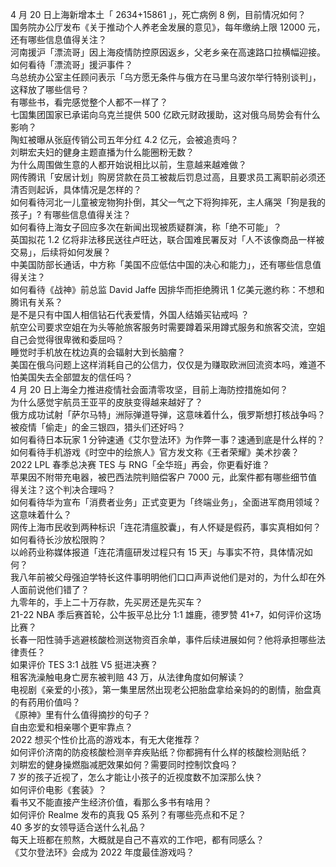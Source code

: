 4 月 20 日上海新增本土「 2634+15861 」，死亡病例 8 例，目前情况如何？  
国务院办公厅发布《关于推动个人养老金发展的意见》，每年缴纳上限 12000 元，还有哪些信息值得关注？  
河南援沪「漂流哥」因上海疫情防控原因返乡，父老乡亲在高速路口拉横幅迎接。如何看待「漂流哥」援沪事件？  
乌总统办公室主任顾问表示「乌方愿无条件与俄方在马里乌波尔举行特别谈判」，这释放了哪些信号？  
有哪些书，看完感觉整个人都不一样了？  
七国集团国家已承诺向乌克兰提供 500 亿欧元财政援助，这对俄乌局势会有什么影响？  
陶虹被曝从张庭传销公司五年分红 4.2 亿元，会被追责吗？  
刘畊宏夫妇的健身主题直播为什么能圈粉无数？  
为什么周围做生意的人都开始说相比以前，生意越来越难做？  
网传腾讯「安居计划」购房贷款在员工被裁后罚息过高，且要求员工离职前必须还清否则起诉，具体情况是怎样的？  
如何看待河北一儿童被宠物狗扑倒，其父一气之下将狗摔死，主人痛哭「狗是我的孩子」? 有哪些信息值得关注？  
如何看待上海女子回应多次在新闻出现被质疑群演，称「绝不可能」？  
英国拟花 1.2 亿将非法移民送往卢旺达，联合国难民署反对「人不该像商品一样被交易」，后续将如何发展？  
中美国防部长通话，中方称「美国不应低估中国的决心和能力」，还有哪些信息值得关注？  
如何看待《战神》前总监 David Jaffe 因排华而拒绝腾讯 1 亿美元邀约称：不想和腾讯有关系？  
是不是只有中国人相信钻石代表爱情，外国人结婚买钻戒吗 ？  
航空公司要求空姐在为头等舱旅客服务时需要蹲着采用蹲式服务和旅客交流，空姐自己会觉得很卑微和委屈吗？  
睡觉时手机放在枕边真的会辐射大到长脑瘤？  
美国在俄乌问题上这样消耗自己的公信力，仅仅是为赚取欧洲回流资本吗，难道不怕美国失去全部盟友的信任吗？  
4 月 20 日上海全力推进疫情社会面清零攻坚，目前上海防控措施如何？  
为什么感觉宇航员王亚平的皮肤变得越来越好了？  
俄方成功试射「萨尔马特」洲际弹道导弹，这意味着什么，俄罗斯想打核战争吗？  
被疫情「偷走」的金三银四，猎头们还好吗？  
如何看待日本玩家 1 分钟速通《艾尔登法环》为作弊一事？速通到底是什么样的？  
如何看待手机游戏《时空中的绘旅人》官方发文称《王者荣耀》美术抄袭？  
2022 LPL 春季总决赛 TES 与 RNG「全华班」再会，你更看好谁？  
苹果因不附带充电器，被巴西法院判赔偿客户 7000 元，此案件都有哪些细节值得关注？这个判决合理吗？  
如何看待华为宣布「消费者业务」正式变更为「终端业务」，全面进军商用领域？这意味着什么？  
网传上海市民收到两种标识「连花清瘟胶囊」，有人怀疑是假药，事实真相如何？  
如何看待长沙放松限购？  
以岭药业称媒体报道「连花清瘟研发过程只有 15 天」与事实不符，具体情况如何？  
我八年前被父母强迫学特长这件事明明他们口口声声说他们是对的，为什么却在外人面前说他们错了？  
九零年的，手上二十万存款，先买房还是先买车？  
21-22 NBA 季后赛首轮，公牛扳平总比分 1:1 雄鹿，德罗赞 41+7，如何评价这场比赛？  
长春一阳性骑手逃避核酸检测送物资百余单，事件后续进展如何？他将承担哪些法律责任？  
如果评价 TES 3:1 战胜 V5 挺进决赛？  
租客洗澡触电身亡房东被判赔 43 万，从法律角度如何解读？  
电视剧《亲爱的小孩》，第一集里居然出现老公把胎盘拿给亲妈的的剧情，胎盘真的有药用价值吗？  
《原神》里有什么值得摘抄的句子？  
自由恋爱和相亲哪个更牢靠点？  
2022 想买个性价比高的游戏本，有无大佬推荐？  
如何评价济南的防疫核酸检测辛弃疾贴纸？你都拥有什么样的核酸检测贴纸？  
刘畊宏的健身操燃脂减肥效果如何？需要同时控制饮食吗？  
7 岁的孩子近视了，怎么才能让小孩子的近视度数不加深那么快？  
如何评价电影《套装》？  
看书又不能直接产生经济价值，看那么多书有啥用？  
如何评价 Realme 发布的真我 Q5 系列？有哪些亮点和不足？  
40 多岁的女领导适合送什么礼品？  
每天上班都在煎熬，大概就是自己不喜欢的工作吧，都有同感么？  
《艾尔登法环》会成为 2022 年度最佳游戏吗？  
